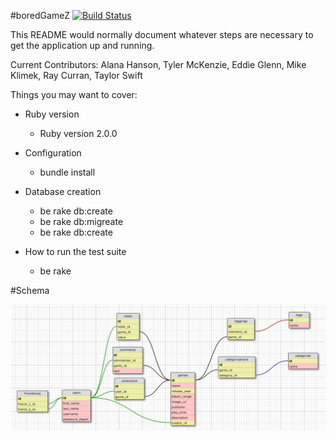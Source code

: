 #boredGameZ
[![Build Status](https://travis-ci.org/KlimekM/boredgames.svg?branch=master)](https://travis-ci.org/KlimekM/boredgames)

This README would normally document whatever steps are necessary to get the
application up and running.

Current Contributors: Alana Hanson, Tyler McKenzie, Eddie Glenn, Mike Klimek, Ray Curran, Taylor Swift

Things you may want to cover:

* Ruby version
  * Ruby version 2.0.0

* Configuration
  * bundle install 

* Database creation
  * be rake db:create
  * be rake db:migreate
  * be rake db:create

* How to run the test suite  
  * be rake

#Schema

![Schema](Schema.png)
